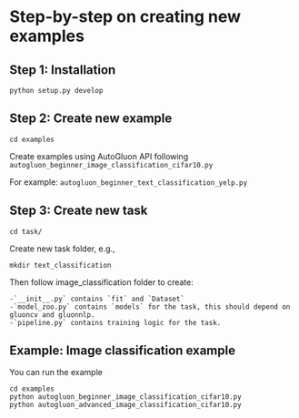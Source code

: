 Step-by-step on creating new examples
===

## Step 1: Installation

    python setup.py develop

## Step 2: Create new example

    cd examples
    
Create examples using AutoGluon API following `autogluon_beginner_image_classification_cifar10.py`

For example: `autogluon_beginner_text_classification_yelp.py`
    
    
## Step 3: Create new task

    cd task/
    
Create new task folder, e.g.,
    
    mkdir text_classification

Then follow image_classification folder to create:

    -`__init__.py` contains `fit` and `Dataset`
    -`model_zoo.py` contains `models` for the task, this should depend on gluoncv and gluonnlp.
    -`pipeline.py` contains training logic for the task.
    
    
## Example: Image classification example

You can run the example

    cd examples
    python autogluon_beginner_image_classification_cifar10.py
    python autogluon_advanced_image_classification_cifar10.py
